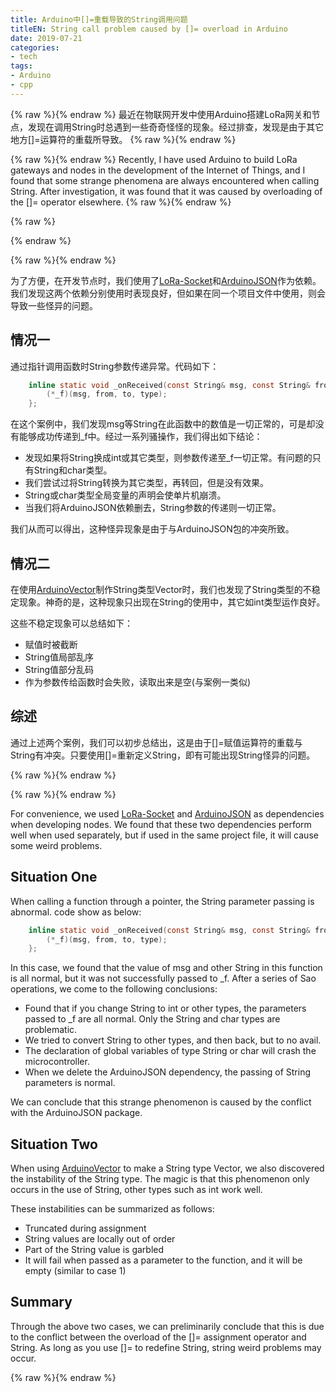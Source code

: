 ```yaml
---
title: Arduino中[]=重载导致的String调用问题
titleEN: String call problem caused by []= overload in Arduino
date: 2019-07-21
categories:
- tech
tags:
- Arduino
- cpp
---
```



{% raw %}<span class=".zh">{% endraw %}
最近在物联网开发中使用Arduino搭建LoRa网关和节点，发现在调用String时总遇到一些奇奇怪怪的现象。经过排查，发现是由于其它地方[]=运算符的重载所导致。
{% raw %}</span>{% endraw %}


{% raw %}<span class=".en">{% endraw %}
Recently, I have used Arduino to build LoRa gateways and nodes in the development of the Internet of Things, and I found that some strange phenomena are always encountered when calling String. After investigation, it was found that it was caused by overloading of the []= operator elsewhere.
{% raw %}</span>{% endraw %}


<!--more-->


{% raw %}
<script>
	session.onload(function(){
		if(page.tran.getLang() == 'en'){
			tips.warning({
				title: 'Caution',
				position: 'topRight',
				message: 'This page was translated by Machine!!',
				buttons: [['<button>Show Original Page</button>', function (instance, toast) {
					page.tran.setLang('zh');
             		instance.hide({ transitionOut: 'fadeOut' }, toast, 'button');
        		}, true]]
			});
		}
	});
</script>
{% endraw %}

{% raw %}<span class=".zh">{% endraw %}

为了方便，在开发节点时，我们使用了[LoRa-Socket](https://github.com/iotcat/lora-socket)和[ArduinoJSON](https://arduinojson.org/)作为依赖。我们发现这两个依赖分别使用时表现良好，但如果在同一个项目文件中使用，则会导致一些怪异的问题。

## 情况一
通过指针调用函数时String参数传递异常。代码如下：

```C
    inline static void _onReceived(const String& msg, const String& from, const String& to, const String& type){
        (*_f)(msg, from, to, type);
    };
```

在这个案例中，我们发现msg等String在此函数中的数值是一切正常的，可是却没有能够成功传递到_f中。经过一系列骚操作，我们得出如下结论：
 - 发现如果将String换成int或其它类型，则参数传递至_f一切正常。有问题的只有String和char类型。
 - 我们尝试过将String转换为其它类型，再转回，但是没有效果。
 - String或char类型全局变量的声明会使单片机崩溃。
 - 当我们将ArduinoJSON依赖删去，String参数的传递则一切正常。

我们从而可以得出，这种怪异现象是由于与ArduinoJSON包的冲突所致。

## 情况二
在使用[ArduinoVector](https://github.com/tomstewart89/Vector)制作String类型Vector时，我们也发现了String类型的不稳定现象。神奇的是，这种现象只出现在String的使用中，其它如int类型运作良好。

这些不稳定现象可以总结如下：
 - 赋值时被截断
 - String值局部乱序
 - String值部分乱码
 - 作为参数传给函数时会失败，读取出来是空(与案例一类似)

## 综述
通过上述两个案例，我们可以初步总结出，这是由于[]=赋值运算符的重载与String有冲突。只要使用[]=重新定义String，即有可能出现String怪异的问题。



{% raw %}</span>{% endraw %}

{% raw %}<span class=".en">{% endraw %}

For convenience, we used [LoRa-Socket](https://github.com/iotcat/lora-socket) and [ArduinoJSON](https://arduinojson.org/) as dependencies when developing nodes. We found that these two dependencies perform well when used separately, but if used in the same project file, it will cause some weird problems.

## Situation One
When calling a function through a pointer, the String parameter passing is abnormal. code show as below:

```C
    inline static void _onReceived(const String& msg, const String& from, const String& to, const String& type){
        (*_f)(msg, from, to, type);
    };
```
In this case, we found that the value of msg and other String in this function is all normal, but it was not successfully passed to _f. After a series of Sao operations, we come to the following conclusions:
 - Found that if you change String to int or other types, the parameters passed to _f are all normal. Only the String and char types are problematic.
 - We tried to convert String to other types, and then back, but to no avail.
 - The declaration of global variables of type String or char will crash the microcontroller.
 - When we delete the ArduinoJSON dependency, the passing of String parameters is normal.

We can conclude that this strange phenomenon is caused by the conflict with the ArduinoJSON package.

## Situation Two
When using [ArduinoVector](https://github.com/tomstewart89/Vector) to make a String type Vector, we also discovered the instability of the String type. The magic is that this phenomenon only occurs in the use of String, other types such as int work well.

These instabilities can be summarized as follows:
 - Truncated during assignment
 - String values ​​are locally out of order
 - Part of the String value is garbled
 - It will fail when passed as a parameter to the function, and it will be empty (similar to case 1)

## Summary
Through the above two cases, we can preliminarily conclude that this is due to the conflict between the overload of the []= assignment operator and String. As long as you use []= to redefine String, string weird problems may occur.

{% raw %}</span>{% endraw %}